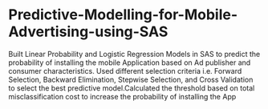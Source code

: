 # Predictive-Modelling-for-Mobile-Advertising-using-SAS
Built Linear Probability and Logistic Regression Models in SAS to predict the probability of installing the mobile Application based on Ad publisher and consumer characteristics. Used different selection criteria i.e. Forward Selection, Backward Elimination, Stepwise Selection, and Cross Validation to select the best predictive model.Calculated the threshold based on total misclassification cost to increase the probability of installing the App

